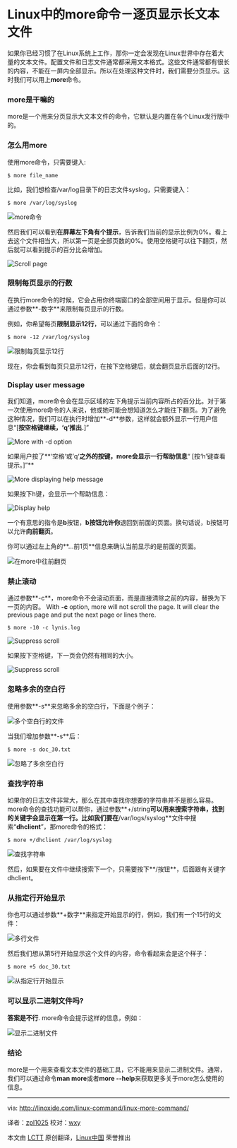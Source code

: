 Linux中的more命令－逐页显示长文本文件
================================================================================
如果你已经习惯了在Linux系统上工作，那你一定会发现在Linux世界中存在着大量的文本文件。配置文件和日志文件通常都采用文本格式。这些文件通常都有很长的内容，不能在一屏内全部显示。所以在处理这种文件时，我们需要分页显示。这时我们可以用上**more**命令。

### more是干嘛的 ###

more是一个用来分页显示大文本文件的命令，它默认是内置在各个Linux发行版中的。

### 怎么用more ###

使用more命令，只需要键入:

    $ more file_name

比如，我们想检查/var/log目录下的日志文件syslog，只需要键入：

    $ more /var/log/syslog

![more命令](http://linoxide.com/wp-content/uploads/2014/01/more.png)

然后我们可以看到**在屏幕左下角有个提示**，告诉我们当前的显示比例为0%。看上去这个文件相当大，所以第一页是全部页数的0%。使用空格键可以往下翻页，然后就可以看到提示的百分比会增加。

![Scroll page](http://linoxide.com/wp-content/uploads/2014/01/more_2.png)

### 限制每页显示的行数 ###

在执行more命令的时候，它会占用你终端窗口的全部空间用于显示。但是你可以通过参数**-数字**来限制每页显示的行数。

例如，你希望每页**限制显示12行**，可以通过下面的命令：

    $ more -12 /var/log/syslog

![限制每页显示12行](http://linoxide.com/wp-content/uploads/2014/01/more_12.png)

现在，你会看到每页只显示12行，在按下空格键后，就会翻页显示后面的12行。

### Display user message ###

我们知道，more命令会在显示区域的左下角提示当前内容所占的百分比。对于第一次使用more命令的人来说，他或她可能会想知道怎么才能往下翻页。为了避免这种情况，我们可以在执行时增加**-d**参数，这样就会额外显示一行用户信息“[**按空格键继续，‘q‘推出.**]”

![More with -d option](http://linoxide.com/wp-content/uploads/2014/01/more_d1.png)

如果用户按了**‘空格‘或’q‘**之外的按键，more会显示一行帮助信息**“ [按‘h’键查看提示。]”**

![More displaying help message](http://linoxide.com/wp-content/uploads/2014/01/more_d2.png)

如果按下h键，会显示一个帮助信息：

![Display help](http://linoxide.com/wp-content/uploads/2014/01/more_dh.png)

一个有意思的指令是**b**按钮，**b按钮允许你**退回到前面的页面。换句话说，b按钮可以允许**向前翻页**。

你可以通过左上角的**...前1页**信息来确认当前显示的是前面的页面。

![在more中往前翻页](http://linoxide.com/wp-content/uploads/2014/01/more_back.png)

### 禁止滚动 ###

通过参数**-c**，more命令不会滚动页面，而是直接清除之前的内容，替换为下一页的内容。
With **-c** option, more will not scroll the page. It will clear the previous page and put the next page or lines there.

    $ more -10 -c lynis.log

![Suppress scroll](http://linoxide.com/wp-content/uploads/2014/01/more_c.png)

如果按下空格键，下一页会仍然有相同的大小。

![Suppress scroll](http://linoxide.com/wp-content/uploads/2014/01/more_c2.png)

### 忽略多余的空白行 ###

使用参数**-s**来忽略多余的空白行，下面是个例子：

![多个空白行的文件](http://linoxide.com/wp-content/uploads/2014/01/more_s.png)

当我们增加参数**-s**后：

    $ more -s doc_30.txt

![忽略了多余空白行](http://linoxide.com/wp-content/uploads/2014/01/more_s2.png)

### 查找字符串 ###

如果你的日志文件非常大，那么在其中查找你想要的字符串并不是那么容易。more命令的查找功能可以帮你，通过参数**+/string**可以用来搜索字符串，找到的关键字会显示在第一行。比如我们要在**/var/logs/syslog**文件中搜索“**dhclient**”，那more命令的格式：

    $ more +/dhclient /var/log/syslog

![查找字符串](http://linoxide.com/wp-content/uploads/2014/01/more_string.png)

然后，如果要在文件中继续搜索下一个，只需要按下**/按钮**，后面跟有关键字dhclient。

### 从指定行开始显示 ###

你也可以通过参数**+数字**来指定开始显示的行，例如，我们有一个15行的文件：

![多行文件](http://linoxide.com/wp-content/uploads/2014/01/more_num1.png)

然后我们想从第5行开始显示这个文件的内容，命令看起来会是这个样子：

    $ more +5 doc_30.txt

![从指定行开始显示](http://linoxide.com/wp-content/uploads/2014/01/more_num2.png)

### 可以显示二进制文件吗? ###

**答案是不行**. more命令会提示这样的信息，例如：

![显示二进制文件](http://linoxide.com/wp-content/uploads/2014/01/more_binary.png)

### 结论 ###

more是一个用来查看文本文件的基础工具，它不能用来显示二进制文件。通常，我们可以通过命令**man more**或者**more --help**来获取更多关于more怎么使用的信息。

--------------------------------------------------------------------------------

via: http://linoxide.com/linux-command/linux-more-command/

译者：[zpl1025](https://github.com/zpl1025) 校对：[wxy](https://github.com/wxy)

本文由 [LCTT](https://github.com/LCTT/TranslateProject) 原创翻译，[Linux中国](http://linux.cn/) 荣誉推出
